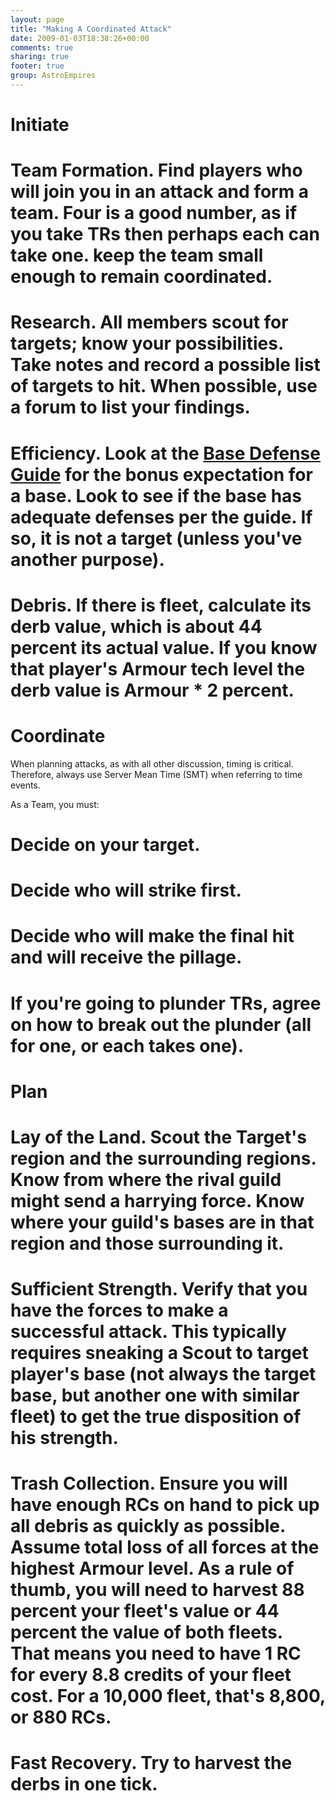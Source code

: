 ```yaml
---
layout: page
title: "Making A Coordinated Attack"
date: 2009-01-03T18:38:26+00:00
comments: true
sharing: true
footer: true
group: AstroEmpires
---
```





Initiate
===========

# **Team Formation.** Find players who will join you in an attack and form a team. Four is a good number, as if you take TRs then perhaps each can take one. keep the team small enough to remain coordinated.
# **Research.** All members scout for targets; know your possibilities. Take notes and record a possible list of targets to hit. When possible, use a forum to list your findings.
# **Efficiency.** Look at the [Base Defense Guide](/astro-empires/base-defense-guide) for the bonus expectation for a base. Look to see if the base has adequate defenses per the guide. If so, it is not a target (unless you've another purpose).
# **Debris.** If there is fleet, calculate its derb value, which is about 44 percent its actual value. If you know that player's Armour tech level the derb value is Armour * 2 percent.

Coordinate
==========

When planning attacks, as with all other discussion, timing is critical. Therefore, always use Server Mean Time (SMT) when referring to time events.

As a Team, you must:
# Decide on your target.
# Decide who will strike first.
# Decide who will make the final hit and will receive the pillage.
# If you're going to plunder TRs, agree on how to break out the plunder (all for one, or each takes one).

Plan
========

# **Lay of the Land.** Scout the Target's region and the surrounding regions. Know from where the rival guild might send a harrying force. Know where your guild's bases are in that region and those surrounding it.
# **Sufficient Strength.** Verify that you have the forces to make a successful attack. This typically requires sneaking a Scout to target player's base (not always the target base, but another one with similar fleet) to get the true disposition of his strength.
# **Trash Collection.** Ensure you will have enough RCs on hand to pick up all debris as quickly as possible. Assume total loss of all forces at the highest Armour level. As a rule of thumb, you will need to harvest 88 percent your fleet's value or 44 percent the value of both fleets. That means you need to have 1 RC for every 8.8 credits of your fleet cost. For a 10,000 fleet, that's 8,800, or 880 RCs.
# **Fast Recovery.** Try to harvest the derbs in one tick.



